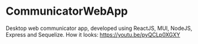 # CommunicatorWebApp
Desktop web communicator app, developed using ReactJS, MUI, NodeJS, Express and Sequelize.
How it looks: https://youtu.be/pyQCLp0XGXY
